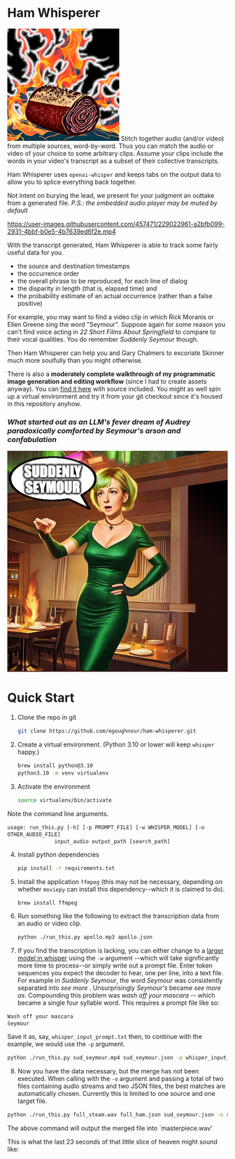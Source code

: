 # Ham Whisperer
<img alt="very smoked ham" src="image_generation/images/smoked_ham.png" width="256" height="256" />
Stitch together audio (and/or video) from multiple sources, word-by-word.
Thus you can match the audio or video of your choice to some arbitrary clips.
Assume your clips include the words in your video's transcript as a subset of their collective transcripts.


Ham Whisperer uses `openai-whisper` and keeps tabs on the output data to allow you to splice everything back together.

Not intent on burying the lead, we present for your judgment an outtake from a generated file. _P.S.: the embedded audio player may be muted by default_

https://user-images.githubusercontent.com/457471/229022961-a2bfb099-2931-4bbf-b0e5-4b7639ed6f2e.mp4

With the transcript generated, Ham Whisperer is able to track some fairly useful data for you. 

- the source and destination timestamps
- the occurrence order
- the overall phrase to be reproduced, for each line of dialog
- the disparity in length (that is, elapsed time) and
- the probability estimate of an actual occurrence (rather than a false positive) 


For example, you may want to find a video clip in which Rick Moranis or Ellen Greene sing the word "Seymour".
Suppose again for some reason you can't find voice acting in _22 Short Films About Springfield_ to compare to their vocal qualities.
You do remember _Suddenly Seymour_ though.

Then Ham Whisperer can help you and Gary Chalmers to excoriate Skinner much more soulfully than you might otherwise.

There is also a **moderately complete walkthrough of my programmatic image generation and editing workflow** (since I had to create assets anyway).
You can [find it here](image_generation/image_workflow.md) with source included.
You might as well spin up a virtual environment and try it from your git checkout since it's housed in this repository anyhow.

### _What started out as an LLM's fever dream of Audrey paradoxically comforted by Seymour's arson and confabulation_
![image](image_generation/images/suddenly_seymour.jpeg)



# Quick Start

1. Clone the repo in git
   ```bash
   git clone https://github.com/egoughnour/ham-whisperer.git
   ```
2. Create a virtual environment. (Python 3.10 or lower will keep `whisper` happy.)
    ```bash
    brew install python@3.10
    python3.10 -m venv virtualenv
    ```
3. Activate the environment
   ```bash
   source virtualenv/bin/activate
   ```
Note the command line arguments.

    usage: run_this.py [-h] [-p PROMPT_FILE] [-w WHISPER_MODEL] [-o OTHER_AUDIO_FILE]
                   input_audio output_path [search_path]

4. Install python dependencies
   ```bash
   pip install -r requirements.txt
   ```
5. Install the application `ffmpeg` (this may not be necessary, depending on whether `moviepy` can install this dependency--which it is claimed to do).
    ```bash
    brew install ffmpeg
    ```
6. Run something like the following to extract the transcription data from an audio or video clip.
   ```bash
   python ./run_this.py apollo.mp3 apollo.json
   ```
7. If you find the transcription is lacking, you can either change to a [larger model in whisper](https://github.com/openai/whisper#available-models-and-languages) using the `-w` argument --which will take significantly more time to process--or simply write out a prompt file.
 Enter token sequences you expect the decoder to hear, one per line, into a text file.  For example in _Suddenly Seymour_, the word _Seymour_ was consistently separated into _see_ _more_ . Unsurprisingly _Seymour's_ became _see more as_.  Compounding this problem was _wash off your mascara_ -- which became a single four syllable word.
This requires a prompt file like so:
 ```text
 Wash off your mascara
 Seymour
 ```
Save it as, say, `whisper_input_prompt.txt` then, to continue with the example, we would use the `-p` argument.
```bash
python ./run_this.py sud_seymour.mp4 sud_seymour.json -p whisper_input_prompt.txt
```
8. Now you have the data necessary, but the merge has not been executed.  When calling with the `-o` argument and passing a total of two files containing audio streams and two JSON files, the best matches are automatically chosen.  Currently this is limited to one source and one target file.

```bash
python ./run_this.py full_steam.wav full_ham.json sud_seymour.json -o sud_seymour.mp4
```

The above command will output the merged file into `masterpiece.wav'

This is what the last 23 seconds of that little slice of heaven might sound like:




